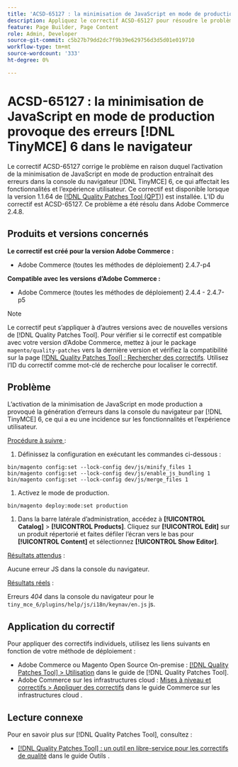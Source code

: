 ```yaml
---
title: 'ACSD-65127 : la minimisation de JavaScript en mode de production provoque des erreurs  [!DNL TinyMCE] 6 dans le navigateur'
description: Appliquez le correctif ACSD-65127 pour résoudre le problème d’Adobe Commerce où l’activation de la minimisation de JavaScript en mode production provoquait des erreurs dans la console du navigateur [!DNL TinyMCE] 6, ce qui affectait les fonctionnalités et l’expérience utilisateur.
feature: Page Builder, Page Content
role: Admin, Developer
source-git-commit: c5b27b79dd2dc7f9b39e629756d3d5d01e019710
workflow-type: tm+mt
source-wordcount: '333'
ht-degree: 0%

---
```



# ACSD-65127 : la minimisation de JavaScript en mode de production provoque des erreurs [!DNL TinyMCE] 6 dans le navigateur

Le correctif ACSD-65127 corrige le problème en raison duquel l’activation de la minimisation de JavaScript en mode de production entraînait des erreurs dans la console du navigateur [!DNL TinyMCE] 6, ce qui affectait les fonctionnalités et l’expérience utilisateur. Ce correctif est disponible lorsque la version 1.1.64 de [[!DNL Quality Patches Tool (QPT)]](/help/tools/quality-patches-tool/quality-patches-tool-to-self-serve-quality-patches.md) est installée. L’ID du correctif est ACSD-65127. Ce problème a été résolu dans Adobe Commerce 2.4.8.

## Produits et versions concernés

**Le correctif est créé pour la version Adobe Commerce :**

* Adobe Commerce (toutes les méthodes de déploiement) 2.4.7-p4

**Compatible avec les versions d’Adobe Commerce :**

* Adobe Commerce (toutes les méthodes de déploiement) 2.4.4 - 2.4.7-p5

>[!NOTE]
>
>Le correctif peut s’appliquer à d’autres versions avec de nouvelles versions de [!DNL Quality Patches Tool]. Pour vérifier si le correctif est compatible avec votre version d’Adobe Commerce, mettez à jour le package `magento/quality-patches` vers la dernière version et vérifiez la compatibilité sur la page [[!DNL Quality Patches Tool] : Rechercher des correctifs](https://experienceleague.adobe.com/tools/commerce-quality-patches/index.html?lang=fr). Utilisez l’ID du correctif comme mot-clé de recherche pour localiser le correctif.

## Problème

L’activation de la minimisation de JavaScript en mode production a provoqué la génération d’erreurs dans la console du navigateur par [!DNL TinyMCE] 6, ce qui a eu une incidence sur les fonctionnalités et l’expérience utilisateur.

<u>Procédure à suivre </u> :

1. Définissez la configuration en exécutant les commandes ci-dessous :

```
bin/magento config:set --lock-config dev/js/minify_files 1
bin/magento config:set --lock-config dev/js/enable_js_bundling 1
bin/magento config:set --lock-config dev/js/merge_files 1
```

1. Activez le mode de production.

```
bin/magento deploy:mode:set production
```

1. Dans la barre latérale d’administration, accédez à **[!UICONTROL Catalog]** > **[!UICONTROL Products]**. Cliquez sur **[!UICONTROL Edit]** sur un produit répertorié et faites défiler l’écran vers le bas pour **[!UICONTROL Content]** et sélectionnez **[!UICONTROL Show Editor]**.

<u>Résultats attendus</u> :

Aucune erreur JS dans la console du navigateur.

<u>Résultats réels</u> :

Erreurs *404* dans la console du navigateur pour le `tiny_mce_6/plugins/help/js/i18n/keynav/en.js` js.

## Application du correctif

Pour appliquer des correctifs individuels, utilisez les liens suivants en fonction de votre méthode de déploiement :

* Adobe Commerce ou Magento Open Source On-premise : [[!DNL Quality Patches Tool] > Utilisation](/help/tools/quality-patches-tool/usage.md) dans le guide de [!DNL Quality Patches Tool].
* Adobe Commerce sur les infrastructures cloud : [Mises à niveau et correctifs > Appliquer des correctifs](https://experienceleague.adobe.com/fr/docs/commerce-on-cloud/user-guide/develop/upgrade/apply-patches) dans le guide Commerce sur les infrastructures cloud .

## Lecture connexe

Pour en savoir plus sur [!DNL Quality Patches Tool], consultez :

* [[!DNL Quality Patches Tool] : un outil en libre-service pour les correctifs de qualité](/help/tools/quality-patches-tool/quality-patches-tool-to-self-serve-quality-patches.md) dans le guide Outils .

